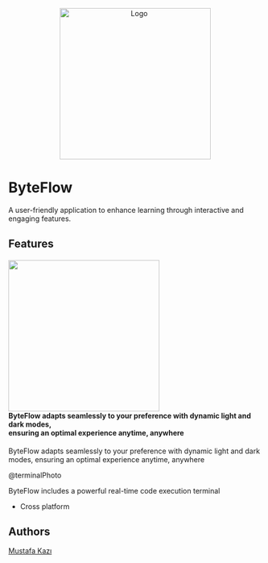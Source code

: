 
<p align="center">
  <img src="https://github.com/user-attachments/assets/216ae40d-04cb-4e56-b87e-52fd9fb9bc12" alt="Logo" width="300">
</p>


# ByteFlow

A user-friendly application to enhance learning through interactive and engaging features.  



## Features

<h4>
  <img align="center" height="300" src="https://github.com/user-attachments/assets/a9f73f4c-fff2-4fe6-96e8-60dd3365e938"><br>
  ByteFlow adapts seamlessly to your preference with dynamic light and dark modes,<br> ensuring an optimal experience anytime, anywhere
</h4>



ByteFlow adapts seamlessly to your preference with dynamic light and dark modes, ensuring an optimal experience anytime, anywhere






@terminalPhoto

ByteFlow includes a powerful real-time code execution terminal


- Cross platform


## Authors
[Mustafa Kazı](https://www.linkedin.com/in/musoftware)

